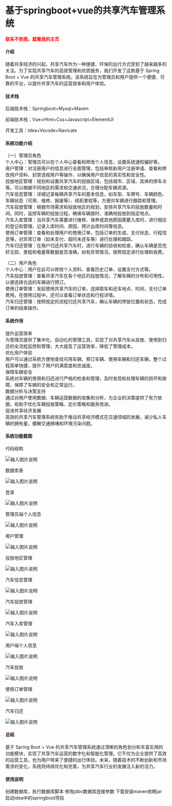 # 基于springboot+vue的共享汽车管理系统

<h4 style='color:red'>联系不到我，就看我的主页 </h4> 
 
#### 介绍

随着共享经济的兴起，共享汽车作为一种便捷、环保的出行方式受到了越来越多的关注。为了实现共享汽车的高效管理和优质服务，我们开发了这款基于 Spring Boot + Vue 的共享汽车管理系统。该系统旨在为管理员和用户提供一个便捷、可靠的平台，以提升共享汽车的运营效率和用户体验。

#### 技术栈

后端技术栈：Springboot+Mysql+Maven

前端技术栈：Vue+Html+Css+Javascript+ElementUI

开发工具：Idea+Vscode+Navicate

#### 系统功能介绍

（一）管理员角色    
个人中心：管理员可以在个人中心查看和修改个人信息，设置系统通知偏好等。  
用户管理：对注册用户的信息进行全面管理，包括审核新用户注册申请、查看和修改用户资料、封禁违规用户等操作，以确保用户信息的真实性和安全性。  
投放地区管理：规划和设置共享汽车的投放区域，包括城市、区域、具体的停车点等。可以根据不同地区的需求和交通状况，合理分配车辆资源。  
汽车信息管理：详细记录每辆共享汽车的基本信息，如车型、车牌号、车辆颜色、车辆状态（可用、维修、报废等）、续航里程等，方便对车辆进行跟踪和管理。  
汽车投放管理：根据市场需求和投放地区的规划，安排共享汽车的投放数量和时间。同时，监控车辆的投放过程，确保车辆按时、准确地投放到指定地点。  
汽车入库管理：当共享汽车需要进行维修、保养或其他原因需要入库时，进行相应的登记和管理，记录入库时间、原因、预计出库时间等信息。  
使用订单管理：查看和处理用户的使用订单，包括订单的生成、支付状态、行程信息等。对异常订单（如未支付、超时未还车等）进行处理和跟踪。  
汽车归还管理：在用户归还共享汽车时，进行车辆的验收和检查，确认车辆是否完好无损、里程和电量等数据是否准确。如有异常情况，按照规定进行处理和收费。  

（二）用户角色  
个人中心：用户在此可以修改个人资料、查看历史订单、设置支付方式等。  
汽车投放管理：查看共享汽车在各个地区的投放情况，了解车辆的分布和可用性，以便选择合适的车辆进行预订。  
使用订单管理：发起使用共享汽车的订单，选择取车和还车地点、时间，支付订单费用。在使用过程中，还可以查看订单状态和行程详情。  
汽车归还管理：按照规定的流程归还共享汽车，确认车辆的停放位置和状态，完成订单的结束操作。  

#### 系统作用

提升运营效率  
为管理员提供了集中化、自动化的管理工具，实现了对共享汽车从投放、使用到归还的全流程监控和管理，大大提高了运营效率，降低了管理成本。  
优化用户体验  
用户可以通过系统方便地查找可用车辆、预订车辆、使用车辆和归还车辆，整个过程简单快捷，提升了用户的满意度和忠诚度。  
保障车辆安全  
系统对车辆的使用和归还进行严格的检查和管理，及时发现和处理车辆的损坏和故障，保障了车辆的安全和正常运行。  
数据分析与决策支持  
通过对用户使用数据、车辆运营数据的收集和分析，为企业的决策提供了有力依据，有助于优化车辆投放策略、定价策略和服务改进。  
促进共享经济发展  
高效的共享汽车管理系统有助于推动共享经济模式在交通领域的发展，减少私人车辆的拥有量，缓解交通拥堵和环境污染问题。  

#### 系统功能截图

代码结构

![输入图片说明](images/fce63ee601072895165edeab2e6e183.png)

数据库表

![输入图片说明](images/8e74d39dbd9ce3c349340af6fe329eb.png)

登录

![输入图片说明](images/88c2a552070fdb2c7833c795a13a766.png)

管理员端个人信息

![输入图片说明](images/1ed3dd0651a3532f1414f8b4dc32527.png)

用户管理

![输入图片说明](images/01b7b12d4ef972183d45dbac4244c91.png)

投放地区管理

![输入图片说明](images/bedf988f9a068c940cd6476923412ee.png)

汽车信息管理

![输入图片说明](images/e33d1907ac80cd3d00d25a320fdc7ef.png)

汽车投放管理

![输入图片说明](images/73751ce038eef8cf4912a32cbec589b.png)

汽车入库管理

![输入图片说明](images/655c528e2423f66a9fc9f808c8f1268.png)

用户端个人信息

![输入图片说明](images/8d25430476c55a3e5785c87a7dbd9a1.png)

汽车投放

![输入图片说明](images/cc99ad24b2ace405cb4b638d02105a4.png)

使用订单管理

![输入图片说明](images/0bef86e3ae634fd48f49b2a3139c266.png)

汽车归还

![输入图片说明](images/2f9b6c54576d2d0cd9670e8399af27e.png)

#### 总结

基于 Spring Boot + Vue 的共享汽车管理系统通过清晰的角色划分和丰富实用的功能模块，实现了共享汽车运营的数字化和智能化管理。它不仅为企业提供了高效的运营工具，也为用户带来了便捷的出行体验。未来，随着技术的不断创新和市场需求的变化，系统将持续优化和完善，为共享汽车行业的发展注入新的活力。

#### 使用说明

创建数据库，执行数据库脚本 修改jdbc数据库连接参数 下载安装maven依赖jar 启动idea中的springboot项目